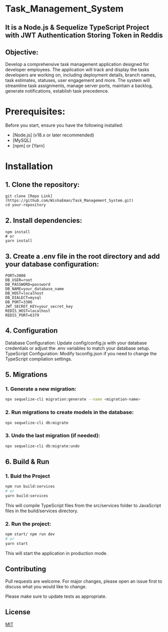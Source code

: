 # Task_Management_System
## It is a Node.js & Sequelize TypeScript Project with JWT Authentication Storing Token in Reddis

## Objective:
Develop a comprehensive task management application designed for developer employees. The application will track and display the tasks developers are working on, including deployment details, branch names, task estimates, statuses, user engagement and more. The system will streamline task assignments, manage server ports, maintain a backlog, generate notifications, establish task precedence.

# Prerequisites:
Before you start, ensure you have the following installed:

* [Node.js] (v18.x or later recommended)
* [MySQL]
* [npm] or [Yarn]

# Installation
## 1. Clone the repository:
```
git clone [Repo Link](https://github.com/WishaEman/Task_Management_System.git)
cd your-repository
```

## 2. Install dependencies:
```
npm install
# or
yarn install
```

## 3. Create a .env file in the root directory and add your database configuration:
```
PORT=3000
DB_USER=root
DB_PASSWORD=password
DB_NAME=your_database_name
DB_HOST=localhost
DB_DIALECT=mysql
DB_PORT=3306
JWT_SECRET_KEY=your_secret_key
REDIS_HOST=localhost
REDIS_PORT=6379
```

## 4. Configuration

Database Configuration: Update config/config.js with your database credentials or adjust the .env variables to match your database setup.
TypeScript Configuration: Modify tsconfig.json if you need to change the TypeScript compilation settings.

## 5. Migrations

### 1. Generate a new migration:
```bash
npx sequelize-cli migration:generate --name <migration-name>
```
### 2. Run migrations to create models in the database:
```bash
npx sequelize-cli db:migrate
```

### 3. Undo the last migration (if needed):
```bash
npx sequelize-cli db:migrate:undo
```

## 6. Build & Run

### 1. Buid the Project
```bash
npm run build:services
# or
yarn build:services
```
This will compile TypeScript files from the src/services folder to JavaScript files in the build/services directory.

### 2. Run the project:

```bash
npm start/ npm run dev
# or
yarn start
```
This will start the application in production mode.

## Contributing

Pull requests are welcome. For major changes, please open an issue first
to discuss what you would like to change.

Please make sure to update tests as appropriate.

## License

[MIT](https://choosealicense.com/licenses/mit/)


